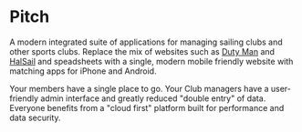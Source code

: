 Pitch
=====

A modern integrated suite of applications for managing sailing clubs and other sports clubs. Replace the 
mix of websites such as [Duty Man](https://dutyman.biz) and [HalSail](https://www.halsail.com/) and 
speadsheets with a single, modern  mobile friendly website with matching apps for iPhone and Android.

Your members have a single place to go. Your Club managers have a user-friendly admin interface and greatly 
reduced "double entry" of data. Everyone benefits from a "cloud first" platform built for
performance and data security.

